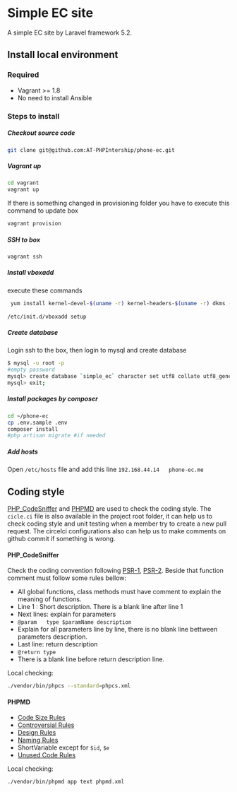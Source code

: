 # Simple EC site

A simple EC site by Laravel framework 5.2.

## Install local environment

### Required
- Vagrant >= 1.8
- No need to install Ansible

### Steps to install

##### Checkout source code
```bash
git clone git@github.com:AT-PHPIntership/phone-ec.git
```

##### Vagrant up

```bash
cd vagrant
vagrant up
```
If there is something changed in provisioning folder you have to execute this command to update box
```bash
vagrant provision
```

##### SSH to box

```bash
vagrant ssh
```

##### Install vboxadd

execute these commands

```bash
 yum install kernel-devel-$(uname -r) kernel-headers-$(uname -r) dkms -y
 
/etc/init.d/vboxadd setup
```

##### Create database
Login ssh to the box, then login to mysql and create database

```bash
$ mysql -u root -p
#empty password
mysql> create database `simple_ec` character set utf8 collate utf8_general_ci;
mysql> exit;
```

##### Install packages by composer

```bash
cd ~/phone-ec
cp .env.sample .env
composer install
#php artisan migrate #if needed
```

##### Add hosts

Open `/etc/hosts` file and add this line `192.168.44.14   phone-ec.me`



## Coding style

[PHP_CodeSniffer](https://github.com/squizlabs/PHP_CodeSniffer) and [PHPMD](http://phpmd.org/) are used to check the coding style. The `cicle.ci` file is also available in the project root folder, it can help us to check coding style and unit testing when a member try to create a new pull request. The circelci configurations also can help us to make comments on github commit if something is wrong.  

#### PHP_CodeSniffer
Check the coding convention following [PSR-1](http://www.php-fig.org/psr/psr-1/), [PSR-2](http://www.php-fig.org/psr/psr-2/). Beside that function comment must follow some rules bellow:
- All global functions, class methods must have comment to explain the meaning of functions.
- Line 1 : Short description. There is a blank line after line 1
- Next lines: explain for parameters
 - `@param   type $paramName description`
 - Explain for all parameters line by line, there is no blank line bettween parameters description.
- Last line: return description
 - `@return type`
 - There is a blank line before return description line.

Local checking:
```bash
./vendor/bin/phpcs --standard=phpcs.xml
```
#### PHPMD
- [Code Size Rules](http://phpmd.org/rules/codesize.html)
- [Controversial Rules](http://phpmd.org/rules/controversial.html)
- [Design Rules](http://phpmd.org/rules/design.html)
- [Naming Rules](http://phpmd.org/rules/naming.html)
 - ShortVariable except for `$id`, `$e`
- [Unused Code Rules](http://phpmd.org/rules/unusedcode.html)

Local checking:
```bash
./vendor/bin/phpmd app text phpmd.xml
```
